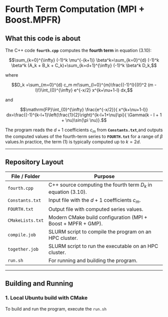 # Fourth Term Computation (MPI + Boost.MPFR)

## What this code is about

The C++ code **`fourth.cpp`** computes the **fourth term** in equation (3.10):

$$\sum_{k=0}^{\infty} (-1)^k \mu^{-(k+1)} \beta^k=\sum_{k=0}^{d} (-1)^k \beta^k (A_k + B_k + C_k)+\sum_{k=d+1}^{\infty} (-1)^k \beta^k D_k,$$

where

$$D_k =\sum_{m=0}^{d} c_m m!\sum_{l=0}^{m}\frac{(-1)^l}{(l!)^2 (m - l)!}\int_{0}^{\infty} e^{-x/2} x^{k+\nu+1-l} dx,$$

and

$$\mathrm{FP}\int_{0}^{\infty} \frac{e^{-x/2}}{ x^{k+\nu+1-l}} dx=\frac{(-1)^{k-l+1}\left(\frac{1}{2}\right)^{k-l+1+\nu}\pi}{ \Gamma(k - l + 1 + \nu)\sin(\pi \nu)}.$$

The program reads the $d + 1$ coefficients $c_m$ from **`Constants.txt`**,and outputs the computed values of the fourth-term series to **`FOURTH.txt`**  for a range of $\beta$ values.In practice, the term (1) is typically computed up to $k = 2d$.

---

## Repository Layout

| File / Folder     | Purpose                                                                 |
|-------------------|-------------------------------------------------------------------------|
| `fourth.cpp`      | C++ source computing the fourth term $D_k$ in equation (3.10).         |
| `Constants.txt`   | Input file with the $d + 1$ coefficients $c_m$.                         |
| `FOURTH.txt`      | Output file with computed series values.                                |
| `CMakeLists.txt`  | Modern CMake build configuration (MPI + Boost + MPFR + GMP).            |
| `compile.job`     | SLURM script to compile the program on an HPC cluster.                  |
| `together.job`    | SLURM script to run the executable on an HPC cluster.                   |
| `run.sh`         | For running and building the program.                 |

---

## Building and Running

### 1. Local Ubuntu build with CMake
To build and run the program, execute the `run.sh` 
